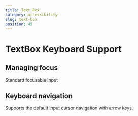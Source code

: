 ```yaml
---
title: Text Box
category: accessibility
slug: text-box
position: 45
---
```

# TextBox Keyboard Support

## Managing focus

Standard focusable input

## Keyboard navigation

Supports the default input cursor navigation with arrow keys.
